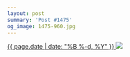 ```yaml
---
layout: post
summary: 'Post #1475'
og_image: 1475-960.jpg
---
```


<p>
 <time>
  <a href="/1475">
   {{ page.date | date: "%B %-d, %Y" }}
  </a>
 </time>
 <a href="/1475">
  <img data-taken="8/27/2021" sizes="(min-width: 700px) 50vw, calc(100vw - 2rem)" src="{{ site.assets_url }}/1475-480.jpg" srcset="{{ site.assets_url }}/1475-240.jpg 240w, {{ site.assets_url }}/1475-480.jpg 480w, {{ site.assets_url }}/1475-720.jpg 720w, {{ site.assets_url }}/1475-960.jpg 960w"/>
 </a>
</p>
